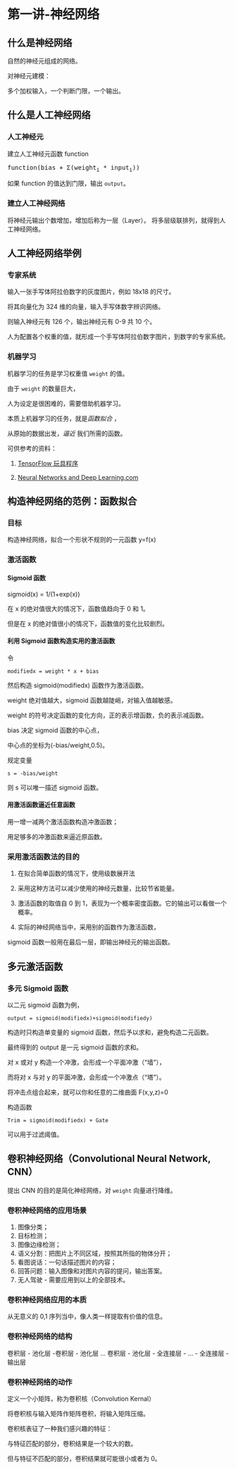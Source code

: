 # 第一讲-神经网络
## 什么是神经网络
自然的神经元组成的网络。

对神经元建模：

多个加权输入，一个判断门限，一个输出。
## 什么是人工神经网络
### 人工神经元
建立人工神经元函数 function

<pre>function(bias + &Sigma;(weight<sub>i</sub> * input<sub>i</sub>))</pre>

如果 function 的值达到门限，输出 `output`。
### 建立人工神经网络
将神经元输出个数增加，增加后称为一层（Layer）。
将多层级联排列，就得到人工神经网络。

## 人工神经网络举例
### 专家系统
输入一张手写体阿拉伯数字的灰度图片，例如 18x18 的尺寸。

将其向量化为 324 维的向量，输入手写体数字辨识网络。

则输入神经元有 126 个，输出神经元有 0-9 共 10 个。

人为配置各个权重的值，就形成一个手写体阿拉伯数字图片，到数字的专家系统。

### 机器学习
机器学习的任务是学习权重值 `weight` 的值。

由于 `weight` 的数量巨大，

人为设定是很困难的，需要借助机器学习。

本质上机器学习的任务，就是*函数拟合* ，

从原始的数据出发，*逼近* 我们所需的函数。

可供参考的资料：

1. [TensorFlow 玩具程序](playground.tensorflow.org)

2. [Neural Networks and Deep Learning.com](neuralnetworksanddeeplearning.com)

## 构造神经网络的范例：函数拟合
### 目标
构造神经网络，拟合一个形状不规则的一元函数 y=f(x)
### 激活函数
#### Sigmoid 函数
sigmoid(x) = 1/(1+exp(x))

在 x 的绝对值很大的情况下，函数值趋向于 0 和 1。

但是在 x 的绝对值很小的情况下，函数值的变化比较剧烈。
#### 利用 Sigmoid 函数构造实用的激活函数
令

`modifiedx = weight * x + bias`

然后构造 sigmoid(modifiedx) 函数作为激活函数。

weight 绝对值越大，sigmoid 函数越陡峭，对输入值越敏感。

weight 的符号决定函数的变化方向，正的表示增函数，负的表示减函数。

bias 决定 sigmoid 函数的中心点，

中心点的坐标为(-bias/weight,0.5)。

规定变量

`s = -bias/weight`

则 s 可以唯一描述 sigmoid 函数。

#### 用激活函数逼近任意函数
用一增一减两个激活函数构造冲激函数；

用足够多的冲激函数来逼近原函数。

### 采用激活函数法的目的
1. 在拟合简单函数的情况下，使用级数展开法

2. 采用这种方法可以减少使用的神经元数量，比较节省能量。

3. 激活函数的取值自 0 到 1，表现为一个概率密度函数。它的输出可以看做一个概率。

4. 实际的神经网络当中，采用别的函数作为激活函数，

sigmoid 函数一般用在最后一层，即输出神经元的输出函数。

## 多元激活函数
### 多元 Sigmoid 函数
以二元 sigmoid 函数为例，

`output = sigmoid(modifiedx)+sigmoid(modifiedy)`

构造时只构造单变量的 sigmoid 函数，然后予以求和，避免构造二元函数。

最终得到的 output 是一元 sigmoid 函数的求和。

对 x 或对 y 构造一个冲激，会形成一个平面冲激（“墙”），

而将对 x 与对 y 的平面冲激，会形成一个冲激点（“塔”）。

将冲击点组合起来，就可以你和任意的二维曲面 F(x,y,z)=0

构造函数

`Trim = sigmoid(modifiedx) + Gate`

可以用于过滤阈值。

## 卷积神经网络（Convolutional Neural Network, CNN）
提出 CNN 的目的是简化神经网络，对 `weight` 向量进行降维。

### 卷积神经网络的应用场景
1. 图像分类；
2. 目标检测；
3. 图像边缘检测；
4. 语义分割：把图片上不同区域，按照其所指的物体分开；
5. 看图说话：一句话描述图片的内容；
6. 回答问题：输入图像和对图片内容的提问，输出答案。
7. 无人驾驶 - 需要应用到以上的全部技术。
### 卷积神经网络应用的本质
从无意义的 0,1 序列当中，像人类一样提取有价值的信息。
### 卷积神经网络的结构
卷积层 - 池化层 -卷积层 - 池化层 ... 卷积层 - 池化层 - 全连接层 - ... - 全连接层 - 输出层
### 卷积神经网络的动作
定义一个小矩阵，称为卷积核（Convolution Kernal）

将卷积核与输入矩阵作矩阵卷积，将输入矩阵压缩。

卷积核表征了一种我们感兴趣的特征：

与特征匹配的部分，卷积结果是一个较大的数。

但与特征不匹配的部分，卷积结果就可能很小或者为 0。

